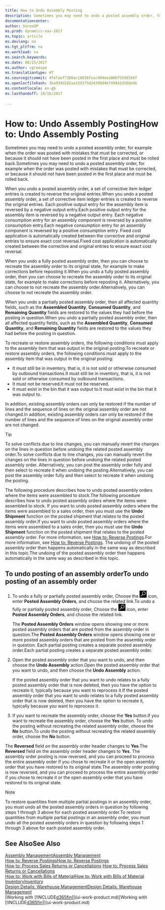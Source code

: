 ```yaml
---
title: How to Undo Assembly Posting
description: Sometimes you may need to undo a posted assembly order, for example when the order was posted with mistakes that must be corrected, or because it should not have been posted in the first place and must be rolled back.
documentationcenter: 
author: SorenGP
ms.prod: dynamics-nav-2017
ms.topic: article
ms.devlang: na
ms.tgt_pltfrm: na
ms.workload: na
ms.search.keywords: 
ms.date: 08/15/2017
ms.author: sgroespe
ms.translationtype: HT
ms.sourcegitcommit: 4fefaef7380ac10836fcac404eea006f55d8556f
ms.openlocfilehash: 3ba93dd182aa1591f5d24398d4b749942d38bb4b
ms.contentlocale: en-gb
ms.lasthandoff: 10/16/2017

---
```

# <a name="how-to-undo-assembly-posting"></a><span data-ttu-id="a7343-103">How to: Undo Assembly Posting</span><span class="sxs-lookup"><span data-stu-id="a7343-103">How to: Undo Assembly Posting</span></span>
<span data-ttu-id="a7343-104">Sometimes you may need to undo a posted assembly order, for example when the order was posted with mistakes that must be corrected, or because it should not have been posted in the first place and must be rolled back.</span><span class="sxs-lookup"><span data-stu-id="a7343-104">Sometimes you may need to undo a posted assembly order, for example when the order was posted with mistakes that must be corrected, or because it should not have been posted in the first place and must be rolled back.</span></span>

<span data-ttu-id="a7343-105">When you undo a posted assembly order, a set of corrective item ledger entries is created to reverse the original entries.</span><span class="sxs-lookup"><span data-stu-id="a7343-105">When you undo a posted assembly order, a set of corrective item ledger entries is created to reverse the original entries.</span></span> <span data-ttu-id="a7343-106">Each positive output entry for the assembly item is reversed by a negative output entry.</span><span class="sxs-lookup"><span data-stu-id="a7343-106">Each positive output entry for the assembly item is reversed by a negative output entry.</span></span> <span data-ttu-id="a7343-107">Each negative consumption entry for an assembly component is reversed by a positive consumption entry.</span><span class="sxs-lookup"><span data-stu-id="a7343-107">Each negative consumption entry for an assembly component is reversed by a positive consumption entry.</span></span> <span data-ttu-id="a7343-108">Fixed cost application is automatically created between the corrective and original entries to ensure exact cost reversal.</span><span class="sxs-lookup"><span data-stu-id="a7343-108">Fixed cost application is automatically created between the corrective and original entries to ensure exact cost reversal.</span></span>  

<span data-ttu-id="a7343-109">When you undo a fully posted assembly order, then you can choose to recreate the assembly order to its original state, for example to make corrections before reposting it.</span><span class="sxs-lookup"><span data-stu-id="a7343-109">When you undo a fully posted assembly order, then you can choose to recreate the assembly order to its original state, for example to make corrections before reposting it.</span></span> <span data-ttu-id="a7343-110">Alternatively, you can choose to not recreate the assembly order.</span><span class="sxs-lookup"><span data-stu-id="a7343-110">Alternatively, you can choose to not recreate the assembly order.</span></span>  

<span data-ttu-id="a7343-111">When you undo a partially posted assembly order, then all affected quantity fields, such as the **Assembled Quantity**, **Consumed Quantity**, and **Remaining Quantity** fields are restored to the values they had before the posting in question.</span><span class="sxs-lookup"><span data-stu-id="a7343-111">When you undo a partially posted assembly order, then all affected quantity fields, such as the **Assembled Quantity**, **Consumed Quantity**, and **Remaining Quantity** fields are restored to the values they had before the posting in question.</span></span>  

<span data-ttu-id="a7343-112">To recreate or restore assembly orders, the following conditions must apply to the assembly item that was output in the original posting:</span><span class="sxs-lookup"><span data-stu-id="a7343-112">To recreate or restore assembly orders, the following conditions must apply to the assembly item that was output in the original posting:</span></span>  

-   <span data-ttu-id="a7343-113">It must still be in inventory, that is, it is not sold or otherwise consumed by outbound transactions.</span><span class="sxs-lookup"><span data-stu-id="a7343-113">It must still be in inventory, that is, it is not sold or otherwise consumed by outbound transactions.</span></span>  
-   <span data-ttu-id="a7343-114">It must not be reserved.</span><span class="sxs-lookup"><span data-stu-id="a7343-114">It must not be reserved.</span></span>  
-   <span data-ttu-id="a7343-115">It must exist in the bin that it was output to.</span><span class="sxs-lookup"><span data-stu-id="a7343-115">It must exist in the bin that it was output to.</span></span>  

<span data-ttu-id="a7343-116">In addition, existing assembly orders can only be restored if the number of lines and the sequence of lines on the original assembly order are not changed.</span><span class="sxs-lookup"><span data-stu-id="a7343-116">In addition, existing assembly orders can only be restored if the number of lines and the sequence of lines on the original assembly order are not changed.</span></span>  

> [!TIP]  
>  <span data-ttu-id="a7343-117">To solve conflicts due to line changes, you can manually revert the changes on the lines in question before undoing the related posted assembly order.</span><span class="sxs-lookup"><span data-stu-id="a7343-117">To solve conflicts due to line changes, you can manually revert the changes on the lines in question before undoing the related posted assembly order.</span></span> <span data-ttu-id="a7343-118">Alternatively, you can post the assembly order fully and then select to recreate it when undoing the posting.</span><span class="sxs-lookup"><span data-stu-id="a7343-118">Alternatively, you can post the assembly order fully and then select to recreate it when undoing the posting.</span></span>  

<span data-ttu-id="a7343-119">The following procedure describes how to undo posted assembly orders where the items were assembled to stock.</span><span class="sxs-lookup"><span data-stu-id="a7343-119">The following procedure describes how to undo posted assembly orders where the items were assembled to stock.</span></span> <span data-ttu-id="a7343-120">If you want to undo posted assembly orders where the items were assembled to a sales order, then you must use the **Undo Shipment** function on the posted shipment that relates to the posted assembly order.</span><span class="sxs-lookup"><span data-stu-id="a7343-120">If you want to undo posted assembly orders where the items were assembled to a sales order, then you must use the **Undo Shipment** function on the posted shipment that relates to the posted assembly order.</span></span> <span data-ttu-id="a7343-121">For more information, see [How to: Reverse Postings](finance-how-reverse-journal-posting.md).</span><span class="sxs-lookup"><span data-stu-id="a7343-121">For more information, see [How to: Reverse Postings](finance-how-reverse-journal-posting.md).</span></span> <span data-ttu-id="a7343-122">The undoing of the posted assembly order then happens automatically in the same way as described in this topic.</span><span class="sxs-lookup"><span data-stu-id="a7343-122">The undoing of the posted assembly order then happens automatically in the same way as described in this topic.</span></span>  

## <a name="to-undo-posting-of-an-assembly-order"></a><span data-ttu-id="a7343-123">To undo posting of an assembly order</span><span class="sxs-lookup"><span data-stu-id="a7343-123">To undo posting of an assembly order</span></span>  
1.  <span data-ttu-id="a7343-124">To undo a fully or partially posted assembly order, Choose the ![Search for Page or Report](media/ui-search/search_small.png "Search for Page or Report icon") icon, enter **Posted Assembly Orders**, and choose the related link.</span><span class="sxs-lookup"><span data-stu-id="a7343-124">To undo a fully or partially posted assembly order, Choose the ![Search for Page or Report](media/ui-search/search_small.png "Search for Page or Report icon") icon, enter **Posted Assembly Orders**, and choose the related link.</span></span>  

    <span data-ttu-id="a7343-125">The **Posted Assembly Orders** window opens showing one or more posted assembly orders that are posted from the assembly order in question.</span><span class="sxs-lookup"><span data-stu-id="a7343-125">The **Posted Assembly Orders** window opens showing one or more posted assembly orders that are posted from the assembly order in question.</span></span> <span data-ttu-id="a7343-126">Each partial posting creates a separate posted assembly order.</span><span class="sxs-lookup"><span data-stu-id="a7343-126">Each partial posting creates a separate posted assembly order.</span></span>  
2.  <span data-ttu-id="a7343-127">Open the posted assembly order that you want to undo, and then choose the **Undo Assembly** action.</span><span class="sxs-lookup"><span data-stu-id="a7343-127">Open the posted assembly order that you want to undo, and then choose the **Undo Assembly** action.</span></span>  

    <span data-ttu-id="a7343-128">If the posted assembly order that you want to undo relates to a fully posted assembly order that is now deleted, then you have the option to recreate it, typically because you want to reprocess it.</span><span class="sxs-lookup"><span data-stu-id="a7343-128">If the posted assembly order that you want to undo relates to a fully posted assembly order that is now deleted, then you have the option to recreate it, typically because you want to reprocess it.</span></span>  
3.  <span data-ttu-id="a7343-129">If you want to recreate the assembly order, choose the **Yes** button.</span><span class="sxs-lookup"><span data-stu-id="a7343-129">If you want to recreate the assembly order, choose the **Yes** button.</span></span> <span data-ttu-id="a7343-130">To undo the posting without recreating the related assembly order, choose the **No** button.</span><span class="sxs-lookup"><span data-stu-id="a7343-130">To undo the posting without recreating the related assembly order, choose the **No** button.</span></span>  

<span data-ttu-id="a7343-131">The **Reversed** field on the assembly order header changes to **Yes**.</span><span class="sxs-lookup"><span data-stu-id="a7343-131">The **Reversed** field on the assembly order header changes to **Yes**.</span></span> <span data-ttu-id="a7343-132">The assembly order posting is now reversed, and you can proceed to process the entire assembly order if you chose to recreate it or the open assembly order that you have restored to its original state.</span><span class="sxs-lookup"><span data-stu-id="a7343-132">The assembly order posting is now reversed, and you can proceed to process the entire assembly order if you chose to recreate it or the open assembly order that you have restored to its original state.</span></span>  

> [!NOTE]  
>  <span data-ttu-id="a7343-133">To restore quantities from multiple partial postings in an assembly order, you must undo all the posted assembly orders in question by following steps 1 through 3 above for each posted assembly order.</span><span class="sxs-lookup"><span data-stu-id="a7343-133">To restore quantities from multiple partial postings in an assembly order, you must undo all the posted assembly orders in question by following steps 1 through 3 above for each posted assembly order.</span></span>  

## <a name="see-also"></a><span data-ttu-id="a7343-134">See Also</span><span class="sxs-lookup"><span data-stu-id="a7343-134">See Also</span></span>  
[<span data-ttu-id="a7343-135">Assembly Management</span><span class="sxs-lookup"><span data-stu-id="a7343-135">Assembly Management</span></span>](assembly-assemble-items.md)  
[<span data-ttu-id="a7343-136">How to: Reverse Postings</span><span class="sxs-lookup"><span data-stu-id="a7343-136">How to: Reverse Postings</span></span>](finance-how-reverse-journal-posting.md)  
<span data-ttu-id="a7343-137">[How to: Process Sales Returns or Cancellations](sales-how-process-sales-returns-cancellations.md)  </span><span class="sxs-lookup"><span data-stu-id="a7343-137">[How to: Process Sales Returns or Cancellations](sales-how-process-sales-returns-cancellations.md)  </span></span>  
[<span data-ttu-id="a7343-138">How to: Work with Bills of Material</span><span class="sxs-lookup"><span data-stu-id="a7343-138">How to: Work with Bills of Material</span></span>](inventory-how-work-BOMs.md)  
[<span data-ttu-id="a7343-139">Inventory</span><span class="sxs-lookup"><span data-stu-id="a7343-139">Inventory</span></span>](inventory-manage-inventory.md)  
[<span data-ttu-id="a7343-140">Design Details: Warehouse Management</span><span class="sxs-lookup"><span data-stu-id="a7343-140">Design Details: Warehouse Management</span></span>](design-details-warehouse-management.md)  
<span data-ttu-id="a7343-141">[Working with [!INCLUDE[d365fin](includes/d365fin_md.md)]](ui-work-product.md)</span><span class="sxs-lookup"><span data-stu-id="a7343-141">[Working with [!INCLUDE[d365fin](includes/d365fin_md.md)]](ui-work-product.md)</span></span>

